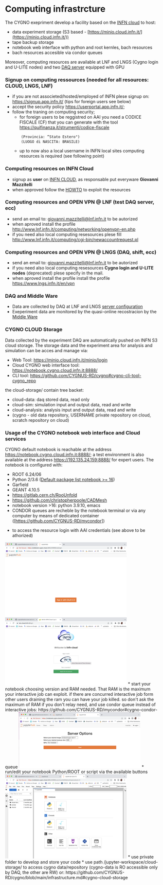 # Computing infrastrcture
The CYGNO exepriment develop a facility based on the [INFN cloud](https://www.cloud.infn.it/) to host:
- data experiment storage (S3 based - [https://minio.cloud.infn.it/](https://minio.cloud.infn.it/))
- tape backup storage
- notebook web interface with python and root kernles, bach resources
- bach resources accesible via condor queues

Moreover, computing resources are available at LNF and LNGS (Cygno login and U-LITE nodes) and two [DAQ server](https://drive.google.com/file/d/1kEzvfJK7WSXK2Y1vfEwRqcH9uSmoYsXl/view?usp=sharing) equipped with GPU

### Signup on computing ressources (needed for all resources: CLOUD, LNGS, LNF)
* if you are not associeted/hosted/employed of INFN plese signup on: https://signup.app.infn.it/ (tips for foreign users see below)
* accept the security policy  https://userportal.app.infn.it/;
* follow the traning on computing security;
  * for foreign users to be reggistred on AAI you need a CODICE FISCALE (CF) that you can generate with the tool https://quifinanza.it/strumenti/codice-fiscale 
  ```
      (Provincia: “Stato Estero")
      (LUOGO di NASCITA: BRASILE)
  ```
  * up to now also a local username in INFN local sites computing resources is required (see following point)

### Computing resources on INFN Cloud
* signup as **user** on [INFN CLOUD](https://guides.cloud.infn.it/docs/users-guides/en/latest/users_guides/getting_started.html), as responsable put everyware **Giovanni Mazzitelli**
* when approved follow the [HOWTO]([https://github.com/CYGNUS-RD/cygno/blob/main/infrastructure.md#usage-of-the-cygno-notebook](https://github.com/CYGNUS-RD/cygno/blob/main/infrastructure.md#usage-of-the-cygno-notebook-web-interface-and-cloud-services)) to exploit the resources


### Computing resources and OPEN VPN @ LNF (test DAQ server, ecc)
* send an email to: giovanni.mazzitelli@lnf.infn.it to be autorized
* when aproved install the profile http://www.lnf.infn.it/computing/networking/openvpn-en.php
* if you need also local computing resesources plese fill http://www.lnf.infn.it/computing/cgi-bin/newaccountrequest.pl 

### Computing resources and OPEN VPN @ LNGS (DAQ, shift, ecc)
* send an email to: giovanni.mazzitelli@lnf.infn.it to be autorized
* if you need also local computing resesources **Cygno login and U-LITE nodes** (deprecated) plese specify in the mail.
* when aproved install the profile install the profile https://www.lngs.infn.it/en/vpn

### DAQ and Middle Ware ###
* Data are collected by DAQ at LNF and LNGS [server configuration](https://drive.google.com/file/d/1kEzvfJK7WSXK2Y1vfEwRqcH9uSmoYsXl/view?usp=sharing) 
* Exeperiment data are monitored by the quasi-online recostracion by the [Middle Ware](https://github.com/CYGNUS-RD/middleware)

### CYGNO CLOUD Storage
Data collected by the experiment DAQ are automatically pushed on INFN S3 cloud storage. The storage data and the experiment area for analysis and simulation can be acces and manage via: 

* Web Tool: https://minio.cloud.infn.it/minio/login
* Cloud CYGNO web interface tool: https://notebook.cygno.cloud.infn.it:8888/ 
* CLI tool: https://github.com/CYGNUS-RD/cygno#cygno-cli-tool-cygno_repo

the cloud-storage/ contain tree backet:
* cloud-data: daq stored data, read only
* cloud-sim: simulation input and output data, read and write
* cloud-analysis: analysis input and output data, read and write
* (cygno - old data repository, USERNAME private repository on cloud, scratch repository on cloud)



### Usage of the CYGNO notebook web interface and Cloud services

CYGNO default notebook is reachable at the address https://notebook.cygno.cloud.infn.it:8888/; a test environment is also available at the address https://192.135.24.159:8888/ for expert users. The notebook is configured with:
- ROOT 6.24/06
- Python 2/3.6 ([Default package list notebook >= 16](https://raw.githubusercontent.com/CYGNUS-RD/cygno/main/img/PackageListV16.txt))
- Garfield 
- GEANT 4.10.5
- https://gitlab.cern.ch/RooUnfold
- https://github.com/christopherpoole/CADMesh
- notebook version >16: python 3.9.10, emacs
- CONDOR queues are recheble by the notebook terminal or via any computer by means of dedicated container ([https://github.com/CYGNUS-RD/mycondor])
* to access the resource login with AAI credentials (see above to be athorized) 
<img src="https://github.com/CYGNUS-RD/cygno/blob/main/img/login.png" alt="login" style="width:400px;"/>
<img src="https://github.com/CYGNUS-RD/cygno/blob/main/img/aai.png" alt="login" style="width:400px;"/>
* start your notebook choosing version and RAM needed. That RAM is the maximum your interactive job can exploit. if there are concurred interactive job form other users draining the ram you can have your job killed. so don't ask the maximum of RAM if you don't relay need, and use condor queue instead of interactive jobs: https://github.com/CYGNUS-RD/mycondor#cygno-condor-queue 
<img src="https://github.com/CYGNUS-RD/cygno/blob/main/img/resorce.png" alt="login" style="width:400px;"/>
* run/edit your notebook Python/ROOT or script via the available buttons
<img src="https://github.com/CYGNUS-RD/cygno/blob/main/img/buttos.png" alt="login" style="width:400px;"/>
* use private folder to develop and store your code
* use path /jupyter-workspace/cloud-storage/ to access cygno data/repository (cygno-data is RO accessible only by DAQ, the other are RW) or: https://github.com/CYGNUS-RD/cygno/blob/main/infrastructure.md#cygno-cloud-storage 
